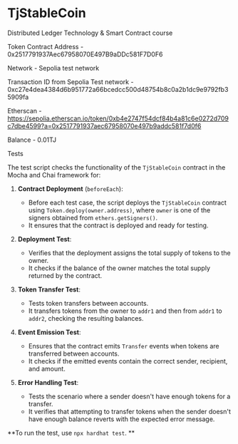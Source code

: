 # TjStableCoin
Distributed Ledger Technology &amp; Smart Contract course

Token Contract Address - 0x2517791937Aec67958070E497B9aDDc581F7D0F6

Network - Sepolia test network

Transaction ID from Sepolia Test network - 0xc27e4dea4384d6b951772a66bcedcc500d48754b8c0a2b1dc9e9792fb35909fa

Etherscan - https://sepolia.etherscan.io/token/0xb4e2747f54dcf84b4a81c6e0272d709c7dbe4599?a=0x2517791937aec67958070e497b9addc581f7d0f6

Balance - 0.01TJ



Tests

The test script checks the functionality of the `TjStableCoin` contract in the Mocha and Chai framework for:

1. **Contract Deployment** (`beforeEach`):
   - Before each test case, the script deploys the `TjStableCoin` contract using `Token.deploy(owner.address)`, where `owner` is one of the signers obtained from `ethers.getSigners()`.
   - It ensures that the contract is deployed and ready for testing.

2. **Deployment Test**:
   - Verifies that the deployment assigns the total supply of tokens to the owner.
   - It checks if the balance of the owner matches the total supply returned by the contract.

3. **Token Transfer Test**:
   - Tests token transfers between accounts.
   - It transfers tokens from the owner to `addr1` and then from `addr1` to `addr2`, checking the resulting balances.

4. **Event Emission Test**:
   - Ensures that the contract emits `Transfer` events when tokens are transferred between accounts.
   - It checks if the emitted events contain the correct sender, recipient, and amount.

5. **Error Handling Test**:
   - Tests the scenario where a sender doesn't have enough tokens for a transfer.
   - It verifies that attempting to transfer tokens when the sender doesn't have enough balance reverts with the expected error message.

**To run the test, use `npx hardhat test`. **
